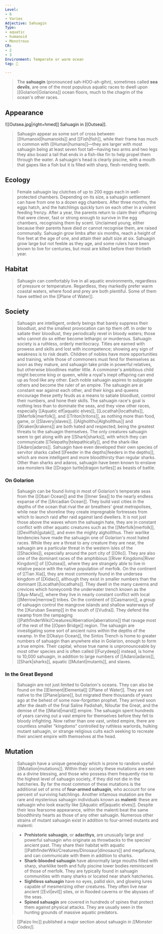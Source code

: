 ```yaml
---
Level:
- 6
- Varies
Adjective: Sahuagin
Type:
- aquatic
- humanoid
- Monstrous
CR:
- 2
- 3
Environment: Temperate or warm ocean
tag: 👹

---
```


> The **sahuagin** (pronounced sah-HOO-ah-gihn), sometimes called **sea devils**, are one of the most populous aquatic races to dwell upon [[Golarion|Golarions]] ocean floors, much to the chagrin of the ocean's other races.



## Appearance

![[Outsea.jpg|right+hmed]] 
 Sahuagin in [[Outsea]].
> Sahuagin appear as some sort of cross between [[Humanoid|humanoids]] and [[Fish|fish]], while their frame has much in common with [[Human|humans]]—they are larger with most sahuagin being at least seven foot tall—having two arms and two legs they also boast a tail that ends in a fish-like fin to help propel them through the water. A sahuagin's head is clearly piscine, with a mouth that gapes like a fish but it is filled with sharp, flesh-rending teeth.


## Ecology

> Female sahuagin lay clutches of up to 200 eggs each in well-protected chambers. Depending on its size, a sahuagin settlement can have from one to a dozen egg chambers. After three months, the eggs hatch, and the hatchlings quickly turn on each other in a violent feeding frenzy. After a year, the parents return to claim their offspring that were clever, fast or strong enough to survive in the egg chambers, recognising them by scent. Unclaimed young, either because their parents have died or cannot recognise them, are raised communally.
> Sahuagin grow limbs after six months, reach a height of five feet at the age of one, and attain their adult size at six. Sahuagin grow large but not feeble as they age, and some rulers have been known to live for centuries, but most are killed before their thirtieth year.


## Habitat

> Sahuagin can comfortably live in all aquatic environments, regardless of pressure or temperature. Regardless, they markedly prefer warm coastal waters, where food and prey are both plentiful. Some of them have settled on the [[Plane of Water]].


## Society

> Sahuagin are intelligent, orderly beings that barely suppress their bloodlust, and the smallest provocation can tip them off. In order to satiate their bloodlust, they periodically revel in bloody waters; those who cannot do so either become lethargic or murderous.
> Sahuagin society is a ruthless, orderly meritocracy. Titles are earned with prowess and skills and lost with incompetence; showing any sign of weakness is to risk death. Children of nobles have more opportunities and training, while those of commoners must fend for themselves as soon as they mature, and sahuagin take pride in powerful relatives, but otherwise bloodlines matter little. A commoner's ambitious child might become king or queen, while a royal's inept offspring can end up as food like any other.
> Each noble sahuagin aspires to subjugate others and become the ruler of an empire. The sahuagin are at constant war against each other, and their kings and queens encourage these petty feuds as a means to satiate bloodlust, control their numbers, and hone their skills.
> The sahuagin race's goal is nothing less than to dominate the seas, and they view other races, especially [[Aquatic elf|aquatic elves]], [[Locathah|locathahs]], [[Merfolk|merfolk]], and [[Triton|tritons]], as nothing more than food, game, or [[Slavery|slaves]]. [[Alghollthu|Alghollthus]] and [[Kraken|krakens]] are both hated and respected, being the greatest threats to the sahuagin themselves. The only creatures sahuagin seem to get along with are [[Shark|sharks]], with which they can communicate [[Telepathy|telepathically]], and the shark-like [[Adaro|adaros]]. Sahuagin have even developed their own species of servitor sharks called [[Feeder in the depths|feeders in the depths]], which are more intelligent and more bloodthirsty than regular sharks. Other than sharks and adaros, sahuagin have been known to enslave sea monsters like [[Dragon turtle|dragon turtles]] as beasts of battle.


### On Golarion

> Sahuagin can be found living in most of Golarion's temperate seas from the [[Obari Ocean]] and the [[Inner Sea]] to the nearly endless expanse of the [[Arcadian Ocean]]. They build vast cities in the depths of the ocean that rival the air breathers' great metropolises, while near the shoreline they create impregnable fortresses from which to launch raid after raid against land dwellers. It is not just those above the waves whom the sahuagin hate, they are in constant conflict with other aquatic creatures such as the [[Merfolk|merfolk]], [[Devilfish|gutaki]], and even the mighty alghollthus. Their warlike tendencies have made the sahuagin one of Golarion's most hated races.
> While they are a threat to any creature they are near, the sahuagin are a particular threat in the western isles of the [[Shackles]], especially around the port city of [[Ollo]]. They are also one of the dominant races of the amphibious [[River Kingdoms|River Kingdom]] of [[Outsea]], where they are strangely able to live in relative peace with the native population of merfolk.
> On the continent of [[Tian Xia]], they are most commonly found in the undersea kingdom of [[Xidao]], although they exist in smaller numbers than the dominant [[Locathah|locathahs]]. They dwell in the many caverns and crevices which honeycomb the underwater trench known as the [[Aya-Maru]], where they live in nearly constant conflict with local [[Merrow|merrow]] tribes.
> On the continent of [[Casmaron]], a group of sahuagin control the mangrove islands and shallow waterways of the [[Kuruban Swamp]] in the south of [[Vudra]]. They defend the swamp from the rampaging [[PathfinderWiki/Creatures/Aberration|aberrations]] that ravage most of the rest of the [[Open Bridge]] region. The sahuagin are investigating some sort of ancient ruins within the depths of the swamp.
> In the [[Okaiyo Ocean]], the Sintos Trench is home to greater numbers of sahuagin than anywhere else in Golarion, enough to form a true empire. Their capital, whose true name is unpronounceable by most other species and is often called [[Furydeep]] instead, is home to 10,000 sahuagin, in addition to large numbers of [[Adaro|adaros]], [[Shark|sharks]], aquatic [[Mutant|mutants]], and slaves.


### In the Great Beyond

> Sahuagin are not just limited to Golarion's oceans. They can also be found on the [[Element|Elemental]] [[Plane of Water]]. They are not native to the [[Plane|plane]], but migrated there thousands of years ago at the behest of some now-forgotten prophet. They arrived soon after the death of the final Saline Padishah, Niloufar the Great, and the demise of the [[Marid|marid]] empire. The sahuagin spent hundreds of years carving out a vast empire for themselves before they fell to bloody infighting. Now rather than one vast, united empire, there are countless smaller "kingdoms" controlled by ruthless warlords, hulking mutant sahuagin, or strange religious cults each seeking to recreate their ancient empire with themselves at the head.


## Mutation


> Sahuagin have a unique genealogy which is prone to random useful [[Mutation|mutations]]. Within their society these mutations are seen as a divine blessing, and those who possess them frequently rise to the highest level of sahuagin society, if they did not die in the hatcheries. By far the most common of these mutations is the additional set of arms of **four-armed sahuagin**, who account for one percent of surviving hatchlings. Another infamous mutation are the rare and mysterious sahuagin individuals known as **malenti**: these are sahuagin who look exactly like [[Aquatic elf|aquatic elves]]. Despite their less fearsome appearance, within the malenti beat the same bloodthirsty hearts as those of any other sahuagin.
> Numerous other strains of mutant sahuagin exist in addition to four-armed mutants and malenti:

> - **Prehistoric sahuagin**, or **adacthys**, are unusually large and powerful sahuagin who originate as throwbacks to the species' ancient past. They share their habitat with aquatic [[PathfinderWiki/Creatures/Dinosaur|dinosaurs]] and megafauna, and can communicate with them in addition to sharks.
> - **Shark-blooded sahuagin** have abnormally large mouths filled with sharp, sharklike teeth and fully piscine lower bodies reminiscent of those of merfolk. They are typically found in sahuagin communities with many sharks or located near shark hatcheries.
> - **Sightless sahuagin** have no eyes, pallid skin, and glowing lures capable of mesmerizing other creatures. They often live near ancient [[Evil|evil]] sites, or in flooded caverns or the abysses of the seas.
> - **Spined sahuagin** are covered in hundreds of spines that protect them against physical attacks. They are usually seen in the hunting grounds of massive aquatic predators.

> [[Paizo Inc]] published a major section about sahuagin in *[[Monster Codex]]*.







